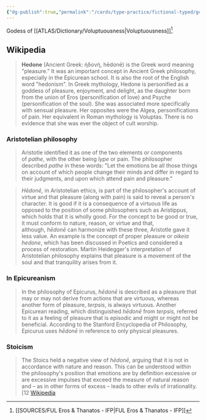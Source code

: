 ```yaml
---
{"dg-publish":true,"permalink":"/cards/type-practice/fictional-typed/gods/hedone/"}
---
```



Godess of [[ATLAS/Dictionary/Voluptuousness\|Voluptuousness]][^1]

## Wikipedia 

> **Hedone** (Ancient Greek: ἡδονή, hēdonē) is the Greek word meaning "pleasure." It was an important concept in Ancient Greek philosophy, especially in the Epicurean school. It is also the root of the English word "hedonism". 
> In Greek mythology, Hedone is personified as a goddess of pleasure, enjoyment, and delight, as the daughter born from the union of Eros (personification of love) and Psyche (personification of the soul). She was associated more specifically with sensual pleasure. Her opposites were the Algea, personifications of pain. Her equivalent in Roman mythology is Voluptas. There is no evidence that she was ever the object of cult worship.
### Aristotelian philosophy
> Aristotle identified it as one of the two elements or components of _pathe_, with the other being _lype_ or pain. The philosopher described _pathe_ in these words: "Let the emotions be all those things on account of which people change their minds and differ in regard to their judgments, and upon which attend pain and pleasure."

>_Hēdonē,_ in Aristotelian ethics, is part of the philosopher's account of virtue and that pleasure (along with pain) is said to reveal a person's character. It is good if it is a consequence of a virtuous life as opposed to the position of some philosophers such as Aristippus, which holds that it is wholly good. For the concept to be good or true, it must conform to nature, reason, or virtue and that, although, _hēdonē_ can harmonize with these three, Aristotle gave it less value. An example is the concept of proper pleasure or _oikeia hedone_, which has been discussed in Poetics and considered a process of restoration. Martin Heidegger's interpretation of Aristotelian philosophy explains that pleasure is a movement of the soul and that tranquility arises from it.

### In Epicureanism
> In the philosophy of Epicurus, _hēdonē_ is described as a pleasure that may or may not derive from actions that are virtuous, whereas another form of pleasure, _terpsis_, is always virtuous. Another Epicurean reading, which distinguished _hēdonē_ from _terpsis,_ referred to it as a feeling of pleasure that is episodic and might or might not be beneficial. According to the Stanford Encyclopedia of Philosophy, Epicurus uses _hēdonē_ in reference to only physical pleasures.

### Stoicism
> The Stoics held a negative view of _hēdonē,_ arguing that it is not in accordance with nature and reason. This can be understood within the philosophy's position that emotions are by definition excessive or are excessive impulses that exceed the measure of natural reason and – as in other forms of excess – leads to other evils of irrationality.[12
> [Wikipedia](https://en.wikipedia.org/wiki/Hedone)

[^1]: [[SOURCES/FUL Eros & Thanatos - IFP\|FUL Eros & Thanatos - IFP]]
